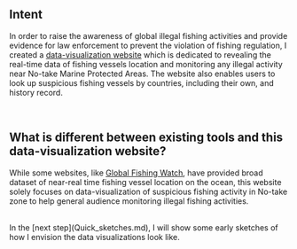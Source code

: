 ## Intent

In order to raise the awareness of global illegal fishing activities and provide evidence for law enforcement to prevent the violation of fishing regulation, I created a [data-visualization website](http://www.chyangdesign.com/) which is dedicated to revealing the real-time data of fishing vessels location and monitoring any illegal activity near No-take Marine Protected Areas. The website also enables users to look up suspicious fishing vessels by countries, including their own, and history record.

<br />

## What is different between existing tools and this data-visualization website?

While some websites, like [Global Fishing Watch](http://globalfishingwatch.org/), have provided broad dataset of near-real time fishing vessel location on the ocean, this website solely focuses on data-visualization of suspicious fishing activity in No-take zone to help general audience monitoring illegal fishing activities. 

<br />
In the [next step](Quick_sketches.md), I will show some early sketches of how I envision the data visualizations look like. 
